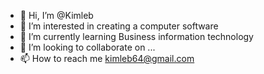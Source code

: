 - 👋 Hi, I’m @Kimleb
- 👀 I’m interested in creating a computer software 
- 🌱 I’m currently learning Business information technology 
- 💞️ I’m looking to collaborate on ...
- 📫 How to reach me kimleb64@gmail.com 

<!---
Kimleb/Kimleb is a ✨ special ✨ repository because its `README.md` (this file) appears on your GitHub profile.
You can click the Preview link to take a look at your changes.
--->
